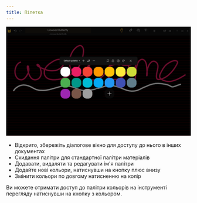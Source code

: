 ```yaml
---
title: Піпетка
---
```


![Color picker](color_picker.png)

- Відкрито, збережіть діалогове вікно для доступу до нього в інших документах
- Скидання палітри для стандартної палітри матеріалів
- Додавати, видаляти та редагувати ім'я палітри
- Додайте нові кольори, натиснувши на кнопку плюс внизу
- Змінити кольори по довгому натисненню на колір

Ви можете отримати доступ до палітри кольорів на інструменті перегляду натиснувши на кнопку з кольором.

